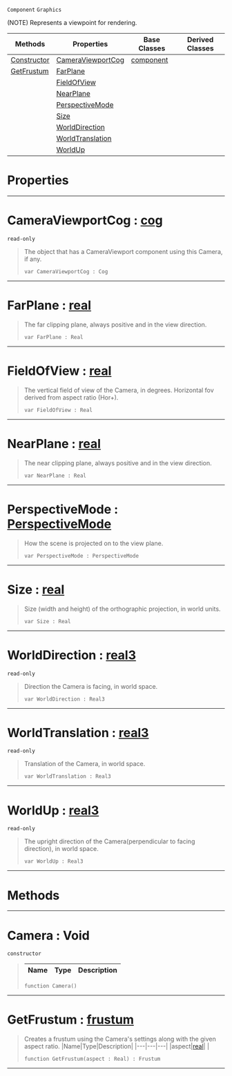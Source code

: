  `Component` `Graphics`



(NOTE) Represents a viewpoint for rendering.

|Methods|Properties|Base Classes|Derived Classes|
|---|---|---|---|
|[ Constructor](camera.md#camera-void)|[ CameraViewportCog](camera.md#cameraviewportcog-zilch-e)|[component](component.md)| |
|[ GetFrustum](camera.md#getfrustum-zilch-engine-d)|[ FarPlane](camera.md#farplane-zilch-engine-doc)| | |
| |[ FieldOfView](camera.md#fieldofview-zilch-engine)| | |
| |[ NearPlane](camera.md#nearplane-zilch-engine-do)| | |
| |[ PerspectiveMode](camera.md#perspectivemode-zilch-eng)| | |
| |[ Size](camera.md#size-zilch-engine-documen)| | |
| |[ WorldDirection](camera.md#worlddirection-zilch-engi)| | |
| |[ WorldTranslation](camera.md#worldtranslation-zilch-en)| | |
| |[ WorldUp](camera.md#worldup-zilch-engine-docu)| | |


 #  Properties


---  
 #  CameraViewportCog : [cog](cog.md)

 `read-only`

> The object that has a CameraViewport component using this Camera, if any.
> ``` lang=cpp, name=Nada
> var CameraViewportCog : Cog


---  
 #  FarPlane : [real](../nada_base_types/real.md)

> The far clipping plane, always positive and in the view direction.
> ``` lang=cpp, name=Nada
> var FarPlane : Real


---  
 #  FieldOfView : [real](../nada_base_types/real.md)

> The vertical field of view of the Camera, in degrees. Horizontal fov derived from aspect ratio (Hor+).
> ``` lang=cpp, name=Nada
> var FieldOfView : Real


---  
 #  NearPlane : [real](../nada_base_types/real.md)

> The near clipping plane, always positive and in the view direction.
> ``` lang=cpp, name=Nada
> var NearPlane : Real


---  
 #  PerspectiveMode : [PerspectiveMode](../enum_reference.md#perspectivemode)

> How the scene is projected on to the view plane.
> ``` lang=cpp, name=Nada
> var PerspectiveMode : PerspectiveMode


---  
 #  Size : [real](../nada_base_types/real.md)

> Size (width and height) of the orthographic projection, in world units.
> ``` lang=cpp, name=Nada
> var Size : Real


---  
 #  WorldDirection : [real3](../nada_base_types/real3.md)

 `read-only`

> Direction the Camera is facing, in world space.
> ``` lang=cpp, name=Nada
> var WorldDirection : Real3


---  
 #  WorldTranslation : [real3](../nada_base_types/real3.md)

 `read-only`

> Translation of the Camera, in world space.
> ``` lang=cpp, name=Nada
> var WorldTranslation : Real3


---  
 #  WorldUp : [real3](../nada_base_types/real3.md)

 `read-only`

> The upright direction of the Camera(perpendicular to facing direction), in world space.
> ``` lang=cpp, name=Nada
> var WorldUp : Real3


---  
 #  Methods


---  
 #  Camera : Void

 `constructor`

> 
> |Name|Type|Description|
> |---|---|---|
> ``` lang=cpp, name=Nada
> function Camera()
> ``` 


---  
 #  GetFrustum : [frustum](frustum.md)

> Creates a frustum using the Camera's settings along with the given aspect ratio.
> |Name|Type|Description|
> |---|---|---|
> |aspect|[real](../nada_base_types/real.md)| |
> ``` lang=cpp, name=Nada
> function GetFrustum(aspect : Real) : Frustum
> ``` 


---  
 

 